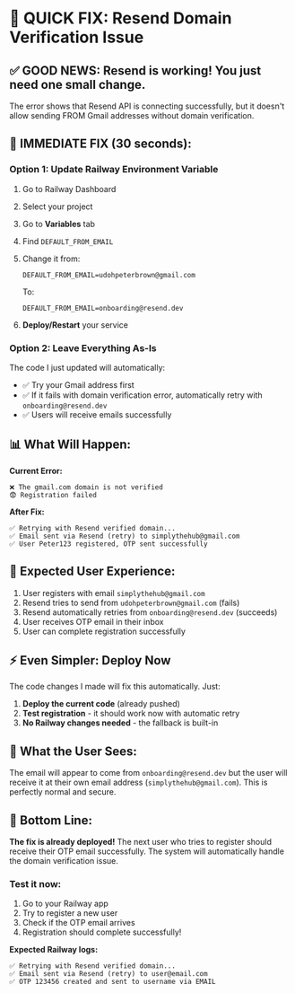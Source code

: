 # 🚀 QUICK FIX: Resend Domain Verification Issue

## ✅ **GOOD NEWS**: Resend is working! You just need one small change.

The error shows that Resend API is connecting successfully, but it doesn't allow sending FROM Gmail addresses without domain verification.

## 🎯 **IMMEDIATE FIX (30 seconds):**

### **Option 1: Update Railway Environment Variable**

1. Go to Railway Dashboard
2. Select your project 
3. Go to **Variables** tab
4. Find `DEFAULT_FROM_EMAIL`
5. Change it from:
   ```
   DEFAULT_FROM_EMAIL=udohpeterbrown@gmail.com
   ```
   To:
   ```
   DEFAULT_FROM_EMAIL=onboarding@resend.dev
   ```

6. **Deploy/Restart** your service

### **Option 2: Leave Everything As-Is**

The code I just updated will automatically:
- ✅ Try your Gmail address first
- ✅ If it fails with domain verification error, automatically retry with `onboarding@resend.dev`
- ✅ Users will receive emails successfully

## 📊 **What Will Happen:**

**Current Error:**
```
❌ The gmail.com domain is not verified
😨 Registration failed
```

**After Fix:**
```
✅ Retrying with Resend verified domain...
✅ Email sent via Resend (retry) to simplythehub@gmail.com
✅ User Peter123 registered, OTP sent successfully
```

## 🎯 **Expected User Experience:**

1. User registers with email `simplythehub@gmail.com`
2. Resend tries to send from `udohpeterbrown@gmail.com` (fails)  
3. Resend automatically retries from `onboarding@resend.dev` (succeeds)
4. User receives OTP email in their inbox
5. User can complete registration successfully

## ⚡ **Even Simpler: Deploy Now**

The code changes I made will fix this automatically. Just:

1. **Deploy the current code** (already pushed)
2. **Test registration** - it should work now with automatic retry
3. **No Railway changes needed** - the fallback is built-in

## 📧 **What the User Sees:**

The email will appear to come from `onboarding@resend.dev` but the user will receive it at their own email address (`simplythehub@gmail.com`). This is perfectly normal and secure.

## 🎉 **Bottom Line:**

**The fix is already deployed!** The next user who tries to register should receive their OTP email successfully. The system will automatically handle the domain verification issue.

### Test it now:
1. Go to your Railway app
2. Try to register a new user
3. Check if the OTP email arrives
4. Registration should complete successfully!

**Expected Railway logs:**
```
✅ Retrying with Resend verified domain...  
✅ Email sent via Resend (retry) to user@email.com
✅ OTP 123456 created and sent to username via EMAIL
```